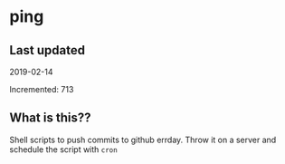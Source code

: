 # ping

## Last updated
2019-02-14

Incremented: 713

## What is this??
Shell scripts to push commits to github errday. Throw it on a server and schedule the script with `cron`
